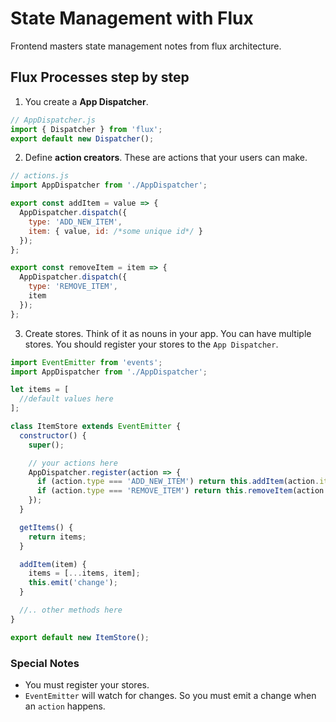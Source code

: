 # State Management with Flux

Frontend masters state management notes from flux architecture.

## Flux Processes step by step

1. You create a **App Dispatcher**.

```js
// AppDispatcher.js
import { Dispatcher } from 'flux';
export default new Dispatcher();
```

2. Define **action creators**. These are actions that your users can make.

```js
// actions.js
import AppDispatcher from './AppDispatcher';

export const addItem = value => {
  AppDispatcher.dispatch({
    type: 'ADD_NEW_ITEM',
    item: { value, id: /*some unique id*/ }
  });
};

export const removeItem = item => {
  AppDispatcher.dispatch({
    type: 'REMOVE_ITEM',
    item
  });
};
```

3. Create stores. Think of it as nouns in your app. You can have multiple stores. You should register your stores to the `App Dispatcher`.

```js
import EventEmitter from 'events';
import AppDispatcher from './AppDispatcher';

let items = [
  //default values here
];

class ItemStore extends EventEmitter {
  constructor() {
    super();

    // your actions here
    AppDispatcher.register(action => {
      if (action.type === 'ADD_NEW_ITEM') return this.addItem(action.item);
      if (action.type === 'REMOVE_ITEM') return this.removeItem(action.item);
    });
  }

  getItems() {
    return items;
  }

  addItem(item) {
    items = [...items, item];
    this.emit('change');
  }

  //.. other methods here
}

export default new ItemStore();
```

### Special Notes

- You must register your stores.
- `EventEmitter` will watch for changes. So you must emit a change when an `action` happens.
